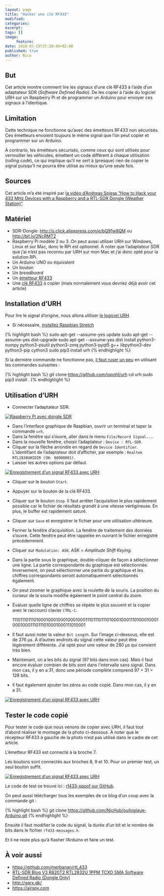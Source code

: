 ```yaml
---
layout: page
title: "Hacker une clé RF433"
modified:
categories:
excerpt:
tags: []
image:
     feature:
date: 2018-07-15T15:28:00+02:00
published: true
author: Nico
---
```




## But

Cet article montre comment lire les signaux d’une clé RF433 à l’aide d’un adaptateur SDR (*Software Defined Radio*). De les copier à l’aide du logiciel URH sur un Raspberry Pi et de programmer un Arduino pour envoyer ces signaux à l’identique.

## Limitation

Cette technique ne fonctionne qu’avec des émetteurs RF433 non sécurisés. Ces émetteurs envoient toujours le même signal que l’on peut copier et programmer sur un Arduino.

À contrario, les émetteurs sécurisés, comme ceux qui sont utilisés pour verrouiller les véhicules, émettent un code différent à chaque utilisation (*rolling code*), ce qui implique qu’il ne sert à (presque) rien de copier le signal puisqu’il ne pourra être utilisé au mieux qu’une seule fois.

## Sources

Cet article m’a été inspiré par [la vidéo d’Andreas Spiess “How to Hack your 433 MHz Devices with a Raspberry and a RTL-SDR Dongle (Weather Station)”][Video Andreas].

## Matériel

- SDR-Dongle: <http://s.click.aliexpress.com/e/bQ91w8QM> ou <http://bit.ly/2NcRMT2>
- Raspberry Pi modèle 2 ou 3. On peut aussi utiliser URH sur Windows, Linux et sur Mac, donc le RPi est optionnel. À noter que l’adaptateur SDR que j’ai n’est pas reconnu par URH sur mon Mac et j’ai donc opté pour la solution RPi.
- Un Arduino UNO ou équivalent
- Un bouton
- Un *breadboard*
- Un [émetteur RF433][émetteur RF433]
- Une [clé RF433][clé RF433] à copier (mais normalement vous devriez déjà avoir cet article)

## Installation d’URH

Pour lire le signal d’origine, nous allons utiliser [le logiciel URH][URH GitHub].

- Si nécessaire, [installez Raspbian Stretch][installer Raspbian Stretch]


{% highlight bash %}
sudo apt-get --assume-yes update
sudo apt-get --assume-yes dist-upgrade
sudo apt-get --assume-yes dist install python3-numpy python3-psutil python3-zmq python3-pyqt5 g++ libpython3-dev python3-pip cython3
sudo pip3 install urh
{% endhighlight %}

Si la dernière commande ne fonctionne pas, [il faut ruser un peu][truc install URH] en utilisant les commandes suivantes :

{% highlight bash %}
git clone https://github.com/jopohl/urh
cd urh
sudo pip3 install .
{% endhighlight %}

## Utilisation d’URH

- Connecter l’adaptateur SDR.

[![Raspberry Pi avec dongle SDR][image-1]][image-1]

- Dans l’interface graphique de Raspbian, ouvrir un terminal et taper la commande `urh`.
- Dans la fenêtre qui s’ouvre, aller dans le menu `File/Record Signal...`.
- Dans la nouvelle fenêtre, choisir l’adaptateur : `Device : RTL-SDR`.
- Cliquer sur la flèche arrondie en regard de `Device Identifier`. L’identifiant de l’adaptateur doit d’afficher, par exemple : `Realtek RTL2838UHIDIR (SN: 00000001)`.
- Laisser les autres options par défaut.

[![Enregistrement d’un signal RF433 avec URH][image-2]][image-2]

- Cliquer sur le bouton `Start`.
- Appuyer sur le bouton de la clé RF433.
- Cliquer sur le bouton `Stop`. Il faut arrêter l’acquisition le plus rapidement possible car le fichier de résultats grandit à une vitesse vertigineuse. En plus, le buffer est rapidement saturé.
- Cliquer sur `Save` et enregistrer le fichier pour une utilisation ultérieure.
- Fermer la fenêtre d’acquisition. La fenêtre de traitement des données s’ouvre. Cette fenêtre peut être rappelée en ouvrant le fichier enregistré précédemment.
- Cliquer sur `Modulation: ASK`. ASK = *Amplitude Shift Keying*.
- Dans la partie sous le graphique, double-cliquer de façon à sélectionner une ligne. La partie correspondante du graphique est sélectionnée. Inversement, on peut sélectionner une partie du graphique et les chiffres correspondants seront automatiquement sélectionnés également.
- On peut zoomer le graphique avec la roulette de la souris. La position du curseur de la souris modifie également le point central du zoom.
- Évaluer quelle ligne de chiffres se répète le plus souvent et la copier avec le raccourci clavier `CTRL-C`.

    1110111011101000100010001000100011101110111010001000111010001000100010001110111010001000111010001

- Il faut aussi noter la valeur `Bit Length`. Sur l’image ci-dessous, elle est de 276 µs. À d’autres endroits du signal cette valeur peut être légèrement différente. J’ai opté pour une valeur de 280 µs qui convient très bien.
- Maintenant, on a les bits du signal (97 bits dans mon cas). Mais il faut encore évaluer combien de bits sont dans l’intervalle sans signal. Dans mon cas, il y en a 31, donc une période complète comprend 97 + 31 = 128 bits.
- Il faut également ajouter les zéros au code copié. Dans mon cas, il y en a 31.


[![Enregistrement d’un signal RF433 avec URH][image-3]][image-3]


## Tester le code copié

Pour tester le code que nous venons de copier avec URH, il faut tout d’abord réaliser le montage de la photo ci-dessous. À noter que le récepteur RF433 à gauche de la photo n’est pas utilisé dans le cadre de cet article.

L’émetteur RF433 est connecté à la broche 7.

Les boutons sont connectés aux broches 8, 9 et 10. Pour un premier test, un seul bouton suffit.

[![Enregistrement d’un signal RF433 avec URH][image-4]][image-4]

Le code de test se trouve ici : [rf433-spoof sur GitHub][rf433-spoof sur GitHub].

On peut aussi télécharger tous les exemples de ce blog d’un coup avec la commande git :

{% highlight bash %}
git clone https://github.com/NicHub/ouilogique-Arduino.git
{% endhighlight %}

Ensuite il faut modifier le code du signal, la durée d’un bit et le nombre de bits dans le fichier `rf433-messages.h`.

Et il ne reste plus qu’à flasher l’Arduino et faire un test.


## À voir aussi

- <https://github.com/merbanan/rtl_433>
- [RTL-SDR Blog V3 R820T2 RTL2832U 1PPM TCXO SMA Software Defined Radio (Dongle Only)](https://www.rtl-sdr.com/buy-rtl-sdr-dvb-t-dongles/)
- <http://gqrx.dk/>
- <https://airspy.com>


[Video Andreas]: https://www.youtube.com/watch?v=L0fSEbGEY-Q

[URH GitHub]: https://github.com/jopohl/urh

[installer Raspbian Stretch]: https://ouilogique.com/installer-raspian-stretch/

[truc install URH]: https://github.com/jopohl/urh/issues/502

[image-1]: ../../files/2018-07-15-hacker-une-cle-rf433/hacker-une-cle-rf433-001.jpg

[image-2]: ../../files/2018-07-15-hacker-une-cle-rf433/hacker-une-cle-rf433-002.jpg

[image-3]: ../../files/2018-07-15-hacker-une-cle-rf433/hacker-une-cle-rf433-003.jpg

[image-4]: ../../files/2018-07-15-hacker-une-cle-rf433/hacker-une-cle-rf433-004.jpg

[rf433-spoof sur GitHub]: https://github.com/NicHub/ouilogique-Arduino/tree/master/rf433-spoof

[émetteur RF433]: https://fr.aliexpress.com/item/1Lot-1-pair-2pcs-RF-wireless-receiver-module-transmitter-module-Ordinary-super-regeneration-315-433MHZ-DC5V/968306683.html

[clé RF433]: https://fr.aliexpress.com/item/Universal-2-Channels-Electric-Garage-Door-Cloning-Remote-Control-Key-Fob-433mhz/32816768549.html
